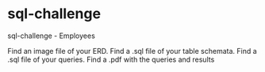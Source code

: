 # sql-challenge
sql-challenge - Employees

Find an image file of your ERD.
Find a .sql file of your table schemata.
Find a .sql file of your queries.
Find a .pdf with the queries and results
